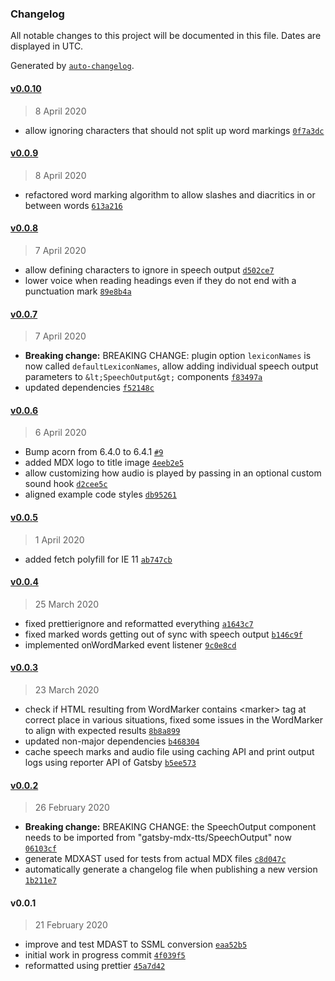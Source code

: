 ### Changelog

All notable changes to this project will be documented in this file. Dates are displayed in UTC.

Generated by [`auto-changelog`](https://github.com/CookPete/auto-changelog).

#### [v0.0.10](https://github.com/flogy/gatsby-mdx-tts/compare/v0.0.9...v0.0.10)

> 8 April 2020

- allow ignoring characters that should not split up word markings [`0f7a3dc`](https://github.com/flogy/gatsby-mdx-tts/commit/0f7a3dce7c53ff5ded2e5383ba792c8bfc42a343)

#### [v0.0.9](https://github.com/flogy/gatsby-mdx-tts/compare/v0.0.8...v0.0.9)

> 8 April 2020

- refactored word marking algorithm to allow slashes and diacritics in or between words [`613a216`](https://github.com/flogy/gatsby-mdx-tts/commit/613a216c50368e3cc982f1a7905d5648c5c918ef)

#### [v0.0.8](https://github.com/flogy/gatsby-mdx-tts/compare/v0.0.7...v0.0.8)

> 7 April 2020

- allow defining characters to ignore in speech output [`d502ce7`](https://github.com/flogy/gatsby-mdx-tts/commit/d502ce7f856ab0d924358cd0f375ba4a002f96d5)
- lower voice when reading headings even if they do not end with a punctuation mark [`89e8b4a`](https://github.com/flogy/gatsby-mdx-tts/commit/89e8b4aa90ec64a74cbb355cc9ea46148651e52c)

#### [v0.0.7](https://github.com/flogy/gatsby-mdx-tts/compare/v0.0.6...v0.0.7)

> 7 April 2020

- **Breaking change:** BREAKING CHANGE: plugin option `lexiconNames` is now called `defaultLexiconNames`, allow adding individual speech output parameters to `&lt;SpeechOutput&gt;` components [`f83497a`](https://github.com/flogy/gatsby-mdx-tts/commit/f83497a8637dcdebf7bac263cf3540d2f366ec2c)
- updated dependencies [`f52148c`](https://github.com/flogy/gatsby-mdx-tts/commit/f52148ca1147b1b581723f5879208b09cdfca69d)

#### [v0.0.6](https://github.com/flogy/gatsby-mdx-tts/compare/v0.0.5...v0.0.6)

> 6 April 2020

- Bump acorn from 6.4.0 to 6.4.1 [`#9`](https://github.com/flogy/gatsby-mdx-tts/pull/9)
- added MDX logo to title image [`4eeb2e5`](https://github.com/flogy/gatsby-mdx-tts/commit/4eeb2e52c7ffcdb2ce3360dc235a99d08926349f)
- allow customizing how audio is played by passing in an optional custom sound hook [`d2cee5c`](https://github.com/flogy/gatsby-mdx-tts/commit/d2cee5c326d788be3d7c8e64a58feabe12367094)
- aligned example code styles [`db95261`](https://github.com/flogy/gatsby-mdx-tts/commit/db95261ec183f60e1a3f70c46f84670900c63d46)

#### [v0.0.5](https://github.com/flogy/gatsby-mdx-tts/compare/v0.0.4...v0.0.5)

> 1 April 2020

- added fetch polyfill for IE 11 [`ab747cb`](https://github.com/flogy/gatsby-mdx-tts/commit/ab747cb51593eb18a6c05d3c5f79e78699c67e55)

#### [v0.0.4](https://github.com/flogy/gatsby-mdx-tts/compare/v0.0.3...v0.0.4)

> 25 March 2020

- fixed prettierignore and reformatted everything [`a1643c7`](https://github.com/flogy/gatsby-mdx-tts/commit/a1643c7b73a87350a5a8842aff6362b5b55acfed)
- fixed marked words getting out of sync with speech output [`b146c9f`](https://github.com/flogy/gatsby-mdx-tts/commit/b146c9fcd900a15587f5c1f89a05737dc8cb83db)
- implemented onWordMarked event listener [`9c0e8cd`](https://github.com/flogy/gatsby-mdx-tts/commit/9c0e8cd326ae12c0c22d8a2e88c1236fe49d20a6)

#### [v0.0.3](https://github.com/flogy/gatsby-mdx-tts/compare/v0.0.2...v0.0.3)

> 23 March 2020

- check if HTML resulting from WordMarker contains &lt;marker&gt; tag at correct place in various situations, fixed some issues in the WordMarker to align with expected results [`8b8a899`](https://github.com/flogy/gatsby-mdx-tts/commit/8b8a8994e569bd515dc91818496e204454237c41)
- updated non-major dependencies [`b468304`](https://github.com/flogy/gatsby-mdx-tts/commit/b4683044a714f028489593bedcd9d017e172bcb6)
- cache speech marks and audio file using caching API and print output logs using reporter API of Gatsby [`b5ee573`](https://github.com/flogy/gatsby-mdx-tts/commit/b5ee573d37db2b00a330715d417da66b9085b091)

#### [v0.0.2](https://github.com/flogy/gatsby-mdx-tts/compare/v0.0.1...v0.0.2)

> 26 February 2020

- **Breaking change:** BREAKING CHANGE: the SpeechOutput component needs to be imported from "gatsby-mdx-tts/SpeechOutput" now [`06103cf`](https://github.com/flogy/gatsby-mdx-tts/commit/06103cf010aa129e0df51a187ffe2fefc010e9f6)
- generate MDXAST used for tests from actual MDX files [`c8d047c`](https://github.com/flogy/gatsby-mdx-tts/commit/c8d047c420afeeb9aabbd713b0417132dac3deef)
- automatically generate a changelog file when publishing a new version [`1b211e7`](https://github.com/flogy/gatsby-mdx-tts/commit/1b211e763cfadad7eb26e521b7e9434a8761472d)

#### v0.0.1

> 21 February 2020

- improve and test MDAST to SSML conversion [`eaa52b5`](https://github.com/flogy/gatsby-mdx-tts/commit/eaa52b56b21030c903e33bdca3c49548b88818c3)
- initial work in progress commit [`4f039f5`](https://github.com/flogy/gatsby-mdx-tts/commit/4f039f578ca039a240f526624fb6921b994ef703)
- reformatted using prettier [`45a7d42`](https://github.com/flogy/gatsby-mdx-tts/commit/45a7d42dcad0dc1e23b3dba115678ef9ac513b3d)
